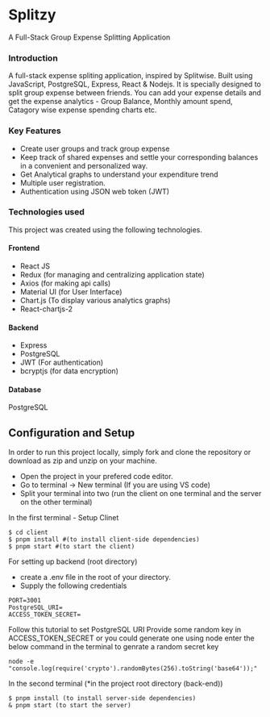 

# Splitzy

<p>A Full-Stack Group Expense Splitting Application</p> 

### Introduction
A full-stack expense spliting application, inspired by Splitwise. Built using JavaScript, PostgreSQL, Express, React & Nodejs. It is specially designed to split group expense between friends. You can add your expense details and get the expense analytics - Group Balance, Monthly amount spend, Catagory wise expense spending charts etc. <br />  

### Key Features
- Create user groups and track group expense 
- Keep track of shared expenses and settle your corresponding balances in a convenient and personalized way. 
- Get Analytical graphs to understand your expenditure trend 
- Multiple user registration.
- Authentication using JSON web token (JWT) 


### Technologies used
This project was created using the following technologies.

#### Frontend

- React JS
- Redux (for managing and centralizing application state)
- Axios (for making api calls)
- Material UI (for User Interface)
- Chart.js (To display various analytics graphs)
- React-chartjs-2  

#### Backend

- Express
- PostgreSQL
- JWT (For authentication)
- bcryptjs (for data encryption)

#### Database
PostgreSQL

## Configuration and Setup
In order to run this project locally, simply fork and clone the repository or download as zip and unzip on your machine. 
- Open the project in your prefered code editor.
- Go to terminal -> New terminal (If you are using VS code)
- Split your terminal into two (run the client on one terminal and the server on the other terminal)

In the first terminal - Setup Clinet 

```
$ cd client
$ pnpm install #(to install client-side dependencies)
$ pnpm start #(to start the client)
```

For setting up backend (root directory) 
- create a .env file in the root of your directory.
- Supply the following credentials

```
PORT=3001
PostgreSQL_URI=
ACCESS_TOKEN_SECRET=

```

Follow this tutorial to set PostgreSQL URI
Provide some random key in ACCESS_TOKEN_SECRET or you could generate one using node enter the below command in the terminal to genrate a random secret key 

```
node -e "console.log(require('crypto').randomBytes(256).toString('base64'));"
```

In the second terminal (*in the project root directory (back-end))

```
$ pnpm install (to install server-side dependencies)
& pnpm start (to start the server)
```
